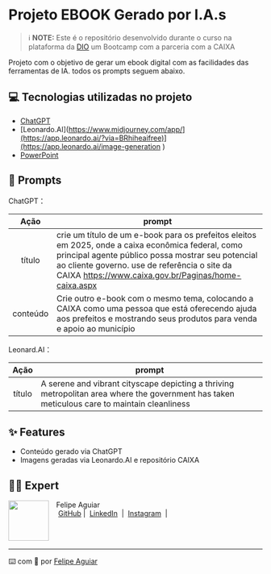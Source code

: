 

# Projeto EBOOK Gerado por I.A.s


 > ℹ️ **NOTE:** Este é o repositório desenvolvido durante o curso na plataforma da [DIO](https://dio.me) um Bootcamp com a parceria com a CAIXA

Projeto com o objetivo de gerar um ebook digital com as facilidades das ferramentas de IA. todos os prompts
seguem abaixo.



## 💻 Tecnologias utilizadas no projeto

- [ChatGPT](https://chat.openai.com/) 
- [Leonardo.AI](https://www.midjourney.com/app/](https://app.leonardo.ai/?via=BRhiheaifree)](https://app.leonardo.ai/image-generation )
- [PowerPoint](https://www.microsoft.com/en/microsoft-365/powerpoint)

## 🧠 Prompts


ChatGPT：

|   Ação   | prompt                                                                                                                                                                                                                                                                         |
| :------: | ------------------------------------------------------------------------------------------------------------------------------------------------------------------------------------------------------------------------------------------------------------------------------ |
|  título  | crie um título de um e-book para os prefeitos eleitos em 2025, onde a caixa econômica federal, como principal agente público possa mostrar seu potencial ao cliente governo. use de referência o site da CAIXA https://www.caixa.gov.br/Paginas/home-caixa.aspx                                                       |
| conteúdo | Crie outro e-book com o mesmo tema, colocando a CAIXA como uma pessoa que está oferecendo ajuda aos prefeitos e mostrando seus produtos para venda e apoio ao município |


Leonard.AI：

|  Ação  | prompt                                                                                 |
| :----: | -------------------------------------------------------------------------------------- |
| título | A serene and vibrant cityscape depicting a thriving metropolitan area where the government has taken meticulous care to maintain cleanliness|

## ✨ Features

- Conteúdo gerado via ChatGPT
- Imagens geradas via Leonardo.AI e repositório CAIXA


## 👨‍💻 Expert

<p>
    <img 
      align=left 
      margin=10 
      width=80 
      src="https://avatars.githubusercontent.com/u/37452836?v=4"
    />
    <p>&nbsp&nbsp&nbspFelipe Aguiar<br>
    &nbsp&nbsp&nbsp
    <a href="https://github.com/felipeAguiarCode">
    GitHub</a>&nbsp;|&nbsp;
    <a href="www.linkedin.com/in/
felipe-exe">LinkedIn</a>
&nbsp;|&nbsp;
    <a href="https://www.instagram.com/felipeaguiar.exe/">
    Instagram</a>
&nbsp;|&nbsp;</p>
</p>
<br/><br/>
<p>

---

⌨️ com 💜 por [Felipe Aguiar](https://github.com/felipeAguiarCode)
